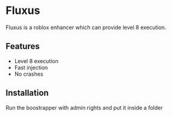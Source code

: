 # Fluxus

Fluxus is a roblox enhancer which can provide level 8 execution.

## Features

- Level 8 execution
- Fast injection
- No crashes

## Installation

Run the boostrapper with admin rights and put it inside a folder
